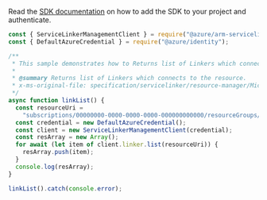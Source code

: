 Read the [SDK documentation](https://github.com/Azure/azure-sdk-for-js/blob/%40azure%2Farm-servicelinker_2.0.0/sdk/servicelinker/arm-servicelinker/README.md) on how to add the SDK to your project and authenticate.

```javascript
const { ServiceLinkerManagementClient } = require("@azure/arm-servicelinker");
const { DefaultAzureCredential } = require("@azure/identity");

/**
 * This sample demonstrates how to Returns list of Linkers which connects to the resource.
 *
 * @summary Returns list of Linkers which connects to the resource.
 * x-ms-original-file: specification/servicelinker/resource-manager/Microsoft.ServiceLinker/stable/2022-05-01/examples/LinkList.json
 */
async function linkList() {
  const resourceUri =
    "subscriptions/00000000-0000-0000-0000-000000000000/resourceGroups/test-rg/providers/Microsoft.Web/sites/test-app";
  const credential = new DefaultAzureCredential();
  const client = new ServiceLinkerManagementClient(credential);
  const resArray = new Array();
  for await (let item of client.linker.list(resourceUri)) {
    resArray.push(item);
  }
  console.log(resArray);
}

linkList().catch(console.error);
```
